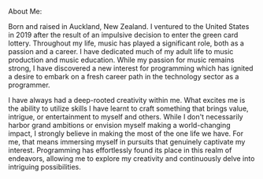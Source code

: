 About Me: 

Born and raised in Auckland, New Zealand. I ventured to the United States in 2019 after the result of an impulsive decision to enter the green card lottery. Throughout my life, music has played a significant role, both as a passion and a career. I have dedicated much of my adult life to music production and music education. While my passion for music remains strong, I have discovered a new interest for programming which has ignited a desire to embark on a fresh career path in the technology sector as a programmer.

I have always had a deep-rooted creativity within me. What excites me is the ability to utilize skills I have learnt to craft something that brings value, intrigue, or entertainment to myself and others. While I don't necessarily harbor grand ambitions or envision myself making a world-changing impact, I strongly believe in making the most of the one life we have. For me, that means immersing myself in pursuits that genuinely captivate my interest. Programming has effortlessly found its place in this realm of endeavors, allowing me to explore my creativity and continuously delve into intriguing possibilities.
